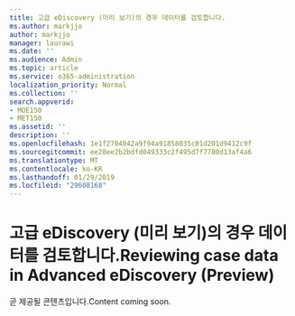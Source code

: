 ```yaml
---
title: 고급 eDiscovery (미리 보기)의 경우 데이터를 검토합니다.
ms.author: markjjo
author: markjjo
manager: laurawi
ms.date: ''
ms.audience: Admin
ms.topic: article
ms.service: o365-administration
localization_priority: Normal
ms.collection: ''
search.appverid:
- MOE150
- MET150
ms.assetid: ''
description: ''
ms.openlocfilehash: 1e1f2704042a9f94a91858035c01d201d9412c9f
ms.sourcegitcommit: ee28ee2b2bdfd049333c2f495d7f7780d13af4a6
ms.translationtype: MT
ms.contentlocale: ko-KR
ms.lasthandoff: 01/29/2019
ms.locfileid: "29608168"
---
```

# <a name="reviewing-case-data-in-advanced-ediscovery-preview"></a><span data-ttu-id="9a774-102">고급 eDiscovery (미리 보기)의 경우 데이터를 검토합니다.</span><span class="sxs-lookup"><span data-stu-id="9a774-102">Reviewing case data in Advanced eDiscovery (Preview)</span></span>

<span data-ttu-id="9a774-103">곧 제공될 콘텐츠입니다.</span><span class="sxs-lookup"><span data-stu-id="9a774-103">Content coming soon.</span></span>